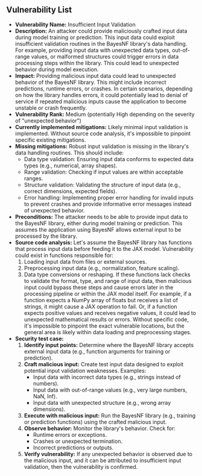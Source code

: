 ## Vulnerability List

- **Vulnerability Name:** Insufficient Input Validation
- **Description:** An attacker could provide maliciously crafted input data during model training or prediction. This input data could exploit insufficient validation routines in the BayesNF library's data handling. For example, providing input data with unexpected data types, out-of-range values, or malformed structures could trigger errors in data processing steps within the library. This could lead to unexpected behavior during model execution.
- **Impact:** Providing malicious input data could lead to unexpected behavior of the BayesNF library. This might include incorrect predictions, runtime errors, or crashes. In certain scenarios, depending on how the library handles errors, it could potentially lead to denial of service if repeated malicious inputs cause the application to become unstable or crash frequently.
- **Vulnerability Rank:** Medium (potentially High depending on the severity of "unexpected behavior")
- **Currently implemented mitigations:** Likely minimal input validation is implemented. Without source code analysis, it's impossible to pinpoint specific existing mitigations.
- **Missing mitigations:** Robust input validation is missing in the library's data handling routines. This should include:
    - Data type validation: Ensuring input data conforms to expected data types (e.g., numerical, array shapes).
    - Range validation: Checking if input values are within acceptable ranges.
    - Structure validation: Validating the structure of input data (e.g., correct dimensions, expected fields).
    - Error handling: Implementing proper error handling for invalid inputs to prevent crashes and provide informative error messages instead of unexpected behavior.
- **Preconditions:** The attacker needs to be able to provide input data to the BayesNF library, either during model training or prediction. This assumes the application using BayesNF allows external input to be processed by the library.
- **Source code analysis:** Let's assume the BayesNF library has functions that process input data before feeding it to the JAX model. Vulnerability could exist in functions responsible for:
    1. Loading input data from files or external sources.
    2. Preprocessing input data (e.g., normalization, feature scaling).
    3. Data type conversions or reshaping.
    If these functions lack checks to validate the format, type, and range of input data, then malicious input could bypass these steps and cause errors later in the processing pipeline or within the JAX model itself.
    For example, if a function expects a NumPy array of floats but receives a list of strings, it might cause a JAX operation to fail. Or, if a function expects positive values and receives negative values, it could lead to unexpected mathematical results or errors. Without specific code, it's impossible to pinpoint the exact vulnerable locations, but the general area is likely within data loading and preprocessing stages.
- **Security test case:**
    1. **Identify input points:** Determine where the BayesNF library accepts external input data (e.g., function arguments for training or prediction).
    2. **Craft malicious input:** Create test input data designed to exploit potential input validation weaknesses. Examples:
        - Input data with incorrect data types (e.g., strings instead of numbers).
        - Input data with out-of-range values (e.g., very large numbers, NaN, Inf).
        - Input data with unexpected structure (e.g., wrong array dimensions).
    3. **Execute with malicious input:** Run the BayesNF library (e.g., training or prediction functions) using the crafted malicious input.
    4. **Observe behavior:** Monitor the library's behavior. Check for:
        - Runtime errors or exceptions.
        - Crashes or unexpected termination.
        - Incorrect predictions or outputs.
    5. **Verify vulnerability:** If any unexpected behavior is observed due to the malicious input, and it can be attributed to insufficient input validation, then the vulnerability is confirmed.